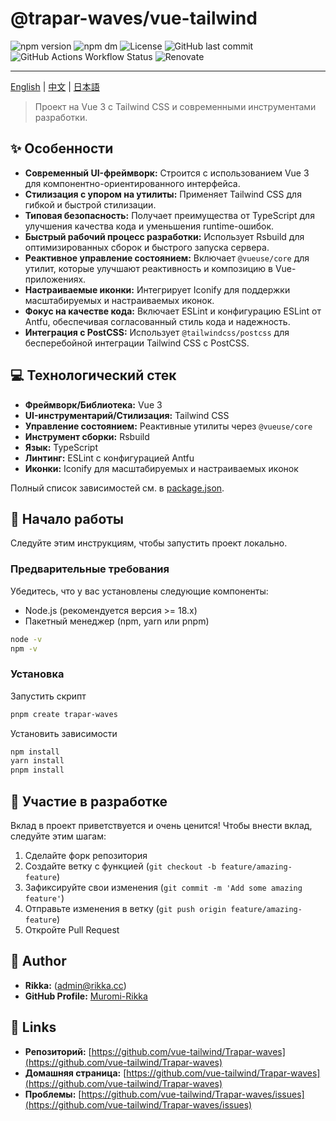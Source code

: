 # @trapar-waves/vue-tailwind

![npm version](https://img.shields.io/npm/v/@trapar-waves/vue-tailwind)
![npm dm](https://img.shields.io/npm/dm/@trapar-waves/vue-tailwind)
![License](https://img.shields.io/github/license/Trapar-waves/vue-tailwind)
![GitHub last commit](https://img.shields.io/github/last-commit/Trapar-waves/vue-tailwind)
![GitHub Actions Workflow Status](https://img.shields.io/github/actions/workflow/status/Trapar-waves/vue-tailwind/release.yml)
![Renovate](https://img.shields.io/badge/renovate-enabled-blue)

---

[English](../README.md) | [中文](/readme/README-CN.md) | [日本語](/readme/README-JP.md)

> Проект на Vue 3 с Tailwind CSS и современными инструментами разработки.

## ✨ Особенности

- **Современный UI-фреймворк:** Строится с использованием Vue 3 для компонентно-ориентированного интерфейса.
- **Стилизация с упором на утилиты:** Применяет Tailwind CSS для гибкой и быстрой стилизации.
- **Типовая безопасность:** Получает преимущества от TypeScript для улучшения качества кода и уменьшения runtime-ошибок.
- **Быстрый рабочий процесс разработки:** Использует Rsbuild для оптимизированных сборок и быстрого запуска сервера.
- **Реактивное управление состоянием:** Включает `@vueuse/core` для утилит, которые улучшают реактивность и композицию в Vue-приложениях.
- **Настраиваемые иконки:** Интегрирует Iconify для поддержки масштабируемых и настраиваемых иконок.
- **Фокус на качестве кода:** Включает ESLint и конфигурацию ESLint от Antfu, обеспечивая согласованный стиль кода и надежность.
- **Интеграция с PostCSS:** Использует `@tailwindcss/postcss` для бесперебойной интеграции Tailwind CSS с PostCSS.

## 💻 Технологический стек

- **Фреймворк/Библиотека:** Vue 3
- **UI-инструментарий/Стилизация:** Tailwind CSS
- **Управление состоянием:** Реактивные утилиты через `@vueuse/core`
- **Инструмент сборки:** Rsbuild
- **Язык:** TypeScript
- **Линтинг:** ESLint с конфигурацией Antfu
- **Иконки:** Iconify для масштабируемых и настраиваемых иконок

Полный список зависимостей см. в [package.json](package.json).

## 🚀 Начало работы

Следуйте этим инструкциям, чтобы запустить проект локально.

### Предварительные требования

Убедитесь, что у вас установлены следующие компоненты:

- Node.js (рекомендуется версия >= 18.x)
- Пакетный менеджер (npm, yarn или pnpm)

```bash
node -v
npm -v
```

### Установка

Запустить скрипт

```bash
pnpm create trapar-waves
```

Установить зависимости

```bash
npm install
yarn install
pnpm install
```

## 🤝 Участие в разработке

Вклад в проект приветствуется и очень ценится! Чтобы внести вклад, следуйте этим шагам:

1. Сделайте форк репозитория
2. Создайте ветку с функцией (`git checkout -b feature/amazing-feature`)
3. Зафиксируйте свои изменения (`git commit -m 'Add some amazing feature'`)
4. Отправьте изменения в ветку (`git push origin feature/amazing-feature`)
5. Откройте Pull Request

## 👤 Author

- **Rikka:** (admin@rikka.cc)
- **GitHub Profile:** [Muromi-Rikka](https://github.com/Muromi-Rikka)

## 🔗 Links

- **Репозиторий:** [https://github.com/vue-tailwind/Trapar-waves](https://github.com/vue-tailwind/Trapar-waves)
- **Домашняя страница:** [https://github.com/vue-tailwind/Trapar-waves](https://github.com/vue-tailwind/Trapar-waves)
- **Проблемы:** [https://github.com/vue-tailwind/Trapar-waves/issues](https://github.com/vue-tailwind/Trapar-waves/issues)
